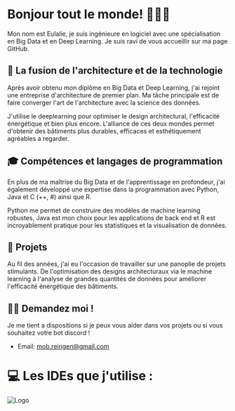
# Bonjour tout le monde! 👩🏻‍💻

Mon nom est Eulalie, je suis ingénieure en logiciel avec une spécialisation en Big Data et en Deep Learning. Je suis ravi de vous accueillir sur ma page GitHub.

## 🏢 La fusion de l'architecture et de la technologie

Après avoir obtenu mon diplôme en Big Data et Deep Learning, j'ai rejoint une entreprise d'architecture de premier plan. Ma tâche principale est de faire converger l'art de l'architecture avec la science des données.

J'utilise le deeplearning pour optimiser le design architectural, l'efficacité énergétique et bien plus encore. L'alliance de ces deux mondes permet d'obtenir des bâtiments plus durables, efficaces et esthétiquement agréables a regarder.

## 🎓 Compétences et langages de programmation

En plus de ma maîtrise du Big Data et de l'apprentissage en profondeur, j'ai également développé une expertise dans la programmation avec Python, Java et C (++, #) ainsi que R.

Python me permet de construire des modèles de machine learning robustes, Java est mon choix pour les applications de back end et R est incroyablement pratique pour les statistiques et la visualisation de données.

## 💼 Projets 

Au fil des années, j'ai eu l'occasion de travailler sur une panoplie de projets stimulants. De l'optimisation des designs architecturaux via le machine learning à l'analyse de grandes quantités de données pour améliorer l'efficacité énergétique des bâtiments.

## 🙌🏻  Demandez moi !

Je me tient a dispositions si je peux vous aider dans vos projets ou si vous souhaitez votre bot discord ! 

- Email: mob.reingen@gmail.com

# 💻 Les IDEs que j'utilise : 
![Logo](https://cdn.icon-icons.com/icons2/2389/PNG/512/jetbrains_logo_icon_145150.png)
